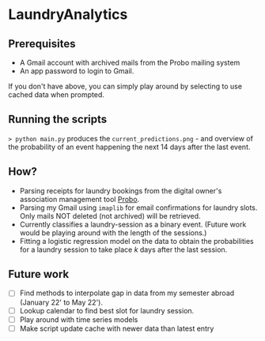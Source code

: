 # LaundryAnalytics
## Prerequisites 
- A Gmail account with archived mails from the Probo mailing system
- An app password to login to Gmail.

If you don't have above, you can simply play around by selecting to use cached data when prompted.

## Running the scripts
`> python main.py` produces the `current_predictions.png` - and overview of the probability of an event happening the next 14 days after the last event.


## How?
- Parsing receipts for laundry bookings from the digital owner's association management tool [Probo](https://www.prosedo.dk).
- Parsing my Gmail using `imaplib` for email confirmations for laundry slots. Only mails NOT deleted (not archived) will be retrieved. 
- Currently classifies a laundry-session as a binary event. (Future work would be playing around with the length of the sessions.)
- Fitting a logistic regression model on the data to obtain the probabilities for a laundry session to take place $k$ days after the last session. 

## Future work
- [ ] Find methods to interpolate gap in data from my semester abroad (January 22' to May 22').
- [ ] Lookup calendar to find best slot for laundry session.
- [ ] Play around with time series models
- [ ] Make script update cache with newer data than latest entry